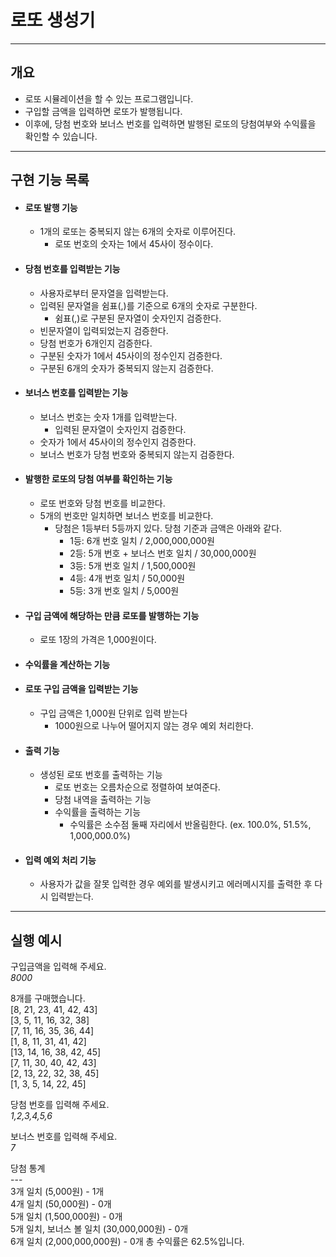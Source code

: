 # 로또 생성기   
---
## 개요
- 로또 시뮬레이션을 할 수 있는 프로그램입니다.
- 구입할 금액을 입력하면 로또가 발행됩니다.
- 이후에, 당첨 번호와 보너스 번호를 입력하면 발행된 로또의 당첨여부와 수익률을 확인할 수 있습니다.
---
## 구현 기능 목록   
 - #### 로또 발행 기능
    - 1개의 로또는 중복되지 않는 6개의 숫자로 이루어진다.
        - 로또 번호의 숫자는 1에서 45사이 정수이다.   

- #### 당첨 번호를 입력받는 기능
    - 사용자로부터 문자열을 입력받는다.
    - 입력된 문자열을 쉼표(,)를 기준으로 6개의 숫자로 구분한다.
        - 쉼표(,)로 구분된 문자열이 숫자인지 검증한다.
    - 빈문자열이 입력되었는지 검증한다.
    - 당첨 번호가 6개인지 검증한다.
    - 구분된 숫자가 1에서 45사이의 정수인지 검증한다.
    - 구분된 6개의 숫자가 중복되지 않는지 검증한다.
      
- #### 보너스 번호를 입력받는 기능
    - 보너스 번호는 숫자 1개를 입력받는다.
        - 입력된 문자열이 숫자인지 검증한다.
    - 숫자가 1에서 45사이의 정수인지 검증한다.
    - 보너스 번호가 당첨 번호와 중복되지 않는지 검증한다.

- #### 발행한 로또의 당첨 여부를 확인하는 기능
    - 로또 번호와 당첨 번호를 비교한다.
    - 5개의 번호만 일치하면 보너스 번호를 비교한다.
        - 당첨은 1등부터 5등까지 있다. 당첨 기준과 금액은 아래와 같다.
            - 1등: 6개 번호 일치 / 2,000,000,000원
            - 2등: 5개 번호 + 보너스 번호 일치 / 30,000,000원
            - 3등: 5개 번호 일치 / 1,500,000원
            - 4등: 4개 번호 일치 / 50,000원
            - 5등: 3개 번호 일치 / 5,000원

- #### 구입 금액에 해당하는 만큼 로또를 발행하는 기능
    - 로또 1장의 가격은 1,000원이다.
 
- #### 수익률을 계산하는 기능
        
- #### 로또 구입 금액을 입력받는 기능
    - 구입 금액은 1,000원 단위로 입력 받는다
        - 1000원으로 나누어 떨어지지 않는 경우 예외 처리한다.

- #### 출력 기능
    - 생성된 로또 번호를 출력하는 기능
        - 로또 번호는 오름차순으로 정렬하여 보여준다.
        - 당첨 내역을 출력하는 기능
        - 수익률을 출력하는 기능
           - 수익률은 소수점 둘째 자리에서 반올림한다. (ex. 100.0%, 51.5%, 1,000,000.0%)
 
- #### 입력 예외 처리 기능
    - 사용자가 값을 잘못 입력한 경우 예외를 발생시키고 에러메시지를 출력한 후 다시 입력받는다.
---

 ## 실행 예시
구입금액을 입력해 주세요.  
*8000*  
  
8개를 구매했습니다.  
[8, 21, 23, 41, 42, 43]   
[3, 5, 11, 16, 32, 38]   
[7, 11, 16, 35, 36, 44]  
[1, 8, 11, 31, 41, 42]  
[13, 14, 16, 38, 42, 45]  
[7, 11, 30, 40, 42, 43]  
[2, 13, 22, 32, 38, 45]  
[1, 3, 5, 14, 22, 45] 
  
당첨 번호를 입력해 주세요.  
*1,2,3,4,5,6*   
  
보너스 번호를 입력해 주세요.  
*7* 
  
당첨 통계  
\---   
3개 일치 (5,000원) - 1개  
4개 일치 (50,000원) - 0개  
5개 일치 (1,500,000원) - 0개  
5개 일치, 보너스 볼 일치 (30,000,000원) - 0개   
6개 일치 (2,000,000,000원) - 0개 
총 수익률은 62.5%입니다.  

